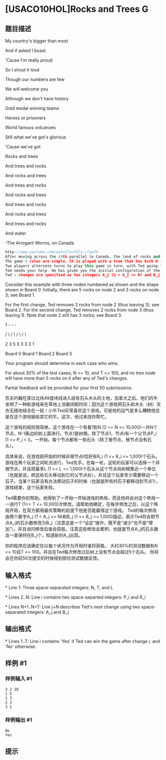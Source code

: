 # [USACO10HOL]Rocks and Trees G

## 题目描述

My country's bigger than most

And if asked I boast

'Cause I'm really proud

So I shout it loud

Though our numbers are few

We will welcome you

Although we don't have history 

Gold medal winning teams

Heroes or prisoners

World famous volcanoes

Still what we've got's glorious

'Cause we've got

Rocks and trees

And trees and rocks

And rocks and trees

And trees and rocks

And rocks and trees

And trees and rocks

And rocks and trees

And trees and rocks

And water

-The Arrogant Worms, on Canada

```cpp
http://www.youtube.com/watch?v=P2Ca-vTapfU 
After moving across the 49th parallel to Canada, the land of rocks and trees, Farmer John's cows invented a game to spend their leisure time on the pasture; naturally, it involved the rocks and trees! Cowboy Ted likes this game very much, but so poor is his luck that he always loses to other cows. This time, he is going to seek your help. 
The game's rules are simple. It is played with a tree that has both N (2 <= N <= 10,000) nodes conveniently numbered 1..N and also N-1 branches. Node 1 is the root of this tree; except for node 1, node i has parent P_i (1 <= P_i < i). Initially, Each node contains some rocks (except the root node, which has no rocks). In particular, non-root node i has exactly R_i (1 <= R_i <= 1,000) rocks at the beginning of the game. 
Two players alternate turns to play this game in turn, with Ted going first. In each turn, the current player can choose a non-root node i and move at most L (1 <= L <= 1,000) rocks from this node one branch closer to the root (i.e., move these rocks to the parent node). He must move at least one rock, and, of course, he cannot exceed the current number of rocks on this node. The game ends when a player can't make a legal move (i.e., when all the rocks are on node 1); that player loses. 
Ted needs your help. He has given you the initial configuration of the game, and he will then make T (1 <= T <= 10,000) changes to the configuration one by one. Please help him determine, after each step, if he can win the game beginning from this configuration, assuming both he and his opponent use the best possible strategy. 
Ted's changes are specified as two integers A_j (1 < A_j <= N) and B_j (1 <= B_j <= 1,000), meaning that Ted will change the number of rocks on node A_j to B_j (this is a 'set' not a 'subtract' or 'add'), and will then ask you whether he can win. Changes accumulate; node A_j's rocks stay at B_j until another change for A_j appears. 
```
Consider this example with three nodes numbered as shown and the shape shown in Board 0.
Initially, there are 5 rocks on node 2 and 3 rocks on node 3; see Board 1.

For the first change, Ted removes 2 rocks from node 2 (thus leaving 3); see Board 2.  For the second change, Ted removes 2 rocks from node 3 (thus leaving 1).  Note that node 2 still has 3 rocks; see Board 3.

1            -         -         -

/ \          / \       / \       / \

2   3        5   3     3   3     3   1

Board 0      Board 1   Board 2   Board 3

Your program should determine in each case who wins. 

For about 30% of the test cases, N <= 10, and T <= 100, and no tree node will have more than 5 rocks on it after any of Ted's changes. 

Partial feedback will be provided for your first 50 submissions. 

农夫约翰在穿过北纬49度纬线进入祇有石头木头的土地，加拿大之后，他们的牛发明了一种新游戏来在草地上消磨闲暇时间；因为这个游戏把石头和木头（树）天衣无缝地结合在一起！小牛Ted灰常喜欢这个游戏，可是他的运气是多么糟糕他总是在这个游戏输给其它的牛。这次，他过来找你帮忙。


这个游戏的规则很简单。这个游戏在一个有着1到N (2 <= N <= 10,000)一共N个节点，N-1条边的树上面进行。节点1是树根。除了节点1，节点i有一个父节点P\_i (1 <= P\_i < i)。一开始，每个节点都有一些石头（除了根节点，根节点没有石头）。


具体来说，在游戏刚开始的时候非根节点i恰好有R\_i (1 <= R\_i <= 1,000)个石头。 游戏在两个玩家之间轮流进行，Ted先手。在每一轮，这轮的玩家可以选择一个非根节点，并且把最多L (1 <= L <= 1,000)个石头从这个节点向树根靠近一个单位（也就是说，把这些石头移动到它的父节点处）。并且这个玩家至少需要移动一个石子。当某个玩家没有办法移动石子的时候（也就是所有的石子都移动到节点1），游戏结束，这个玩家失败。


Ted需要你的帮助。他得到了一开始一开始游戏的佈局，而且他将会对这个佈局一一进行T (1<= T <= 10,000)次修改。请帮助他确定，在每步修改之后，以这个佈局开局，在双方都用最优策略的前提下他是否能赢得这个游戏。 Ted的每次修改由两个数字A\_j (1 < A\_j <= N)和B\_j (1 <= B\_j <= 1,000)描述，表示Ted将会把节点A\_j的石头数修改为B\_j（注意这是一个“设定”操作，既不是“减少”也不是“增加”）。并且询问修改后谁会获胜。注意这些修改会累积，也就是节点A\_j的石头数会一直保持在B\_j个，知道新的A\_j出现。


你的程序应该确定在以每个状况作为开局时谁将获胜。 大约30%的测试数据有N <= 10且T <= 100。并且在Ted每次修改过后树上没有节点会超过5个石头。 你将会在你前50次提交的时候得到部份测试数据反馈。


## 输入格式

\* Line 1: Three space-separated integers: N, T, and L

\* Lines 2..N: Line i contains two space-separted integers: P\_i and R\_i

\* Lines N+1..N+T: Line j+N describes Ted's next change using two space-separated integers: A\_j and B\_j


## 输出格式

\* Lines 1..T: Line i contains 'Yes' if Ted can win the game after change i; and 'No' otherwise.


## 样例 #1

### 样例输入 #1
```
3 2 10 
1 5 
1 3 
2 3 
3 1
```

### 样例输出 #1

```
No 
Yes
```

## 提示


